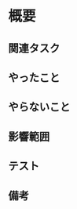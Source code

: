 # 概要

<!-- PRの背景・目的・概要 -->

## 関連タスク

<!-- 関連するIssueやチケットのリンクを貼る。Issueの場合は、「#<IssueNumber>」でリンクできる -->

## やったこと

<!-- このPRで何をしたのか？ -->

## やらないこと

<!-- このPRでやらないことは何か？ -->

## 影響範囲

<!-- 影響を及ぼす範囲や他の機能への影響 -->

## テスト

<!-- テスト方法や結果 -->

## 備考

<!-- レビュワーへの伝達事項や残しておきたい情報 -->

